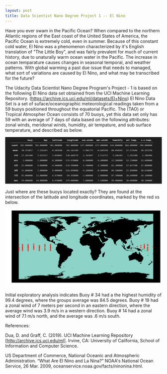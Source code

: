 ```yaml
---
layout: post
title: Data Scientist Nano Degree Project 1 -- El Nino
---
```


Have you ever swam in the Pacific Ocean?  When compared to the northern Atlantic regions of the East coast of the United States of America, the Pacific Ocean is extremely cold, even in summer.  Because of this constant cold water, El Nino was a phenomenon characterized by it's English translation of "The Little Boy", and was fairly prevalent for much of current history, due to unaturally warm ocean water in the Pacific.  The increase in ocean temparature causes changes in seasonal temporal, and weather patterns.  With global warming a past due issue that needs to managed, what sort of variations are caused by El Nino, and what may be transcribed for the future?

The Udacity Data Scientist Nano Degree Program's Project - 1 is based on the following El Nino data set obtained from the UCI Machine Learning Repository.  (https://archive.ics.uci.edu/ml/datasets/El+Nino)  El Nino Data Set is a set of suface/oceanographic meteorological readings taken from a 59 buoys positioned throughout the equatorial Pacific.  The (TAO) or Tropical Atmospher Ocean consists of 70 buoys, yet this data set only has 59 with an average of 7 days of data based on the following attributes: zonal winds, meridonal winds, humidity, air tempature, and sub surface temperature, and described as below.

![](/images/describe.PNG)

Just where are these buoys located exactly?  They are found at the intersection of the latitude and longitude coordinates, marked by the red xs below.

![](/images/buoy_locations.png)

Initial exploratory analysis indicates Buoy # 34 had a the highest humidity of 99.4 degrees, where the groups average was 84.5 degrees.  Buoy # 19 had a zonal wind of 7 meters per second in an eastern direction, where the average wind was 3.9 m/s in a western direction.  Buoy # 14 had a zonal wind of 7.1 m/s north, and the average was .6 m/s south.





References:

Dua, D. and Graff, C. (2019). UCI Machine Learning Repository [http://archive.ics.uci.edu/ml]. Irvine, CA: University of California, School of Information and Computer Science.

US Department of Commerce, National Oceanic and Atmospheric Administration. “What Are El Nino and La Nina?” NOAA's National Ocean Service, 26 Mar. 2009, oceanservice.noaa.gov/facts/ninonina.html.